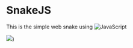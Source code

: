 # SnakeJS

This is the simple web snake using ![JavaScript](https://img.shields.io/badge/-JavaScript-090909?style=for-the-badge&logo=JavaScript&logoColor=E9D54D)

[![](https://tokei.rs/b1/github/cppshizoidS/SnakeJS)](https://github.com/cppshizoidS/SnakeJS))
